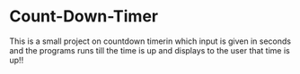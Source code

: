 # Count-Down-Timer
This is a small project on countdown timerin which input is given in seconds and the programs runs till the time is up and displays to the user that time is up!!
